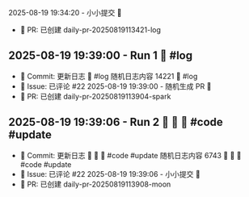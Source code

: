 2025-08-19 19:34:20 - 小小提交 🌸
- 🔀 PR: 已创建 daily-pr-20250819113421-log
## 2025-08-19 19:39:00 - Run 1  📜  #log
- 📝 Commit: 更新日志  📜  #log
随机日志内容 14221  📜  #log
- 💬 Issue: 已评论 #22
2025-08-19 19:39:00 - 随机生成 PR 🐣
- 🔀 PR: 已创建 daily-pr-20250819113904-spark
## 2025-08-19 19:39:06 - Run 2  🌟 🐣 🌟  #code #update
- 📝 Commit: 更新日志  🌟 🐣 🌟  #code #update
随机日志内容 6743  🌟 🐣 🌟  #code #update
- 💬 Issue: 已评论 #22
2025-08-19 19:39:06 - 小小提交 🌸
- 🔀 PR: 已创建 daily-pr-20250819113908-moon
